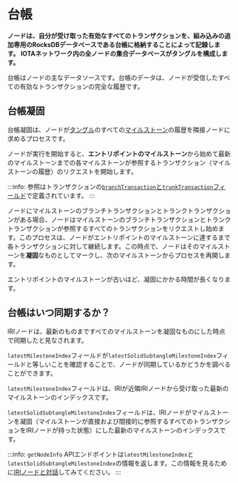 # 台帳
<!-- # The ledger -->

**ノードは、自分が受け取った有効なすべてのトランザクションを、組み込みの追加専用のRocksDBデータベースである台帳に格納することによって記録します。 IOTAネットワーク内の全ノードの集合データベースがタングルを構成します。**
<!-- **Nodes keep a record of all valid transactions that they receive by storing them in a ledger, which is an embedded, append-only RocksDB database. The collective database of all nodes in an IOTA network makes up the Tangle.** -->

台帳はノードの主なデータソースです。台帳のデータは、ノードが受信したすべての有効なトランザクションの完全な履歴です。
<!-- The ledger is the primary data source for a node. The data in the ledger is a complete history of all the valid transactions that a node has received. -->

## 台帳凝固
<!-- ## Ledger solidification -->

台帳凝固は、ノードが[タングル](root://the-tangle/0.1/introduction/overview.md)のすべての[マイルストーン](root://the-tangle/0.1/concepts/the-coordinator.md)の履歴を隣接ノードに求めるプロセスです。
<!-- Ledger solidification is the process by which a node asks its neighbors for the history of all [milestones](root://the-tangle/0.1/concepts/the-coordinator.md) in the [Tangle](root://the-tangle/0.1/introduction/overview.md). -->

ノードが実行を開始すると、**エントリポイントのマイルストーン**から始めて最新のマイルストーンまでの各マイルストーンが参照するトランザクション（マイルストーンの履歴）のリクエストを開始します。
<!-- When a node starts running, it starts to request the transactions that each milestone references (its history), starting from an **entry point milestone** and ending at the latest one. -->

:::info:
参照はトランザクションの[`branchTransaction`と`trunkTransaction`フィールド](root://iota-basics/0.1/references/structure-of-a-transaction.md)で定義されています。
:::
<!-- :::info: -->
<!-- References are defined in a transaction's [`branchTransaction` and `trunkTransaction` fields](root://iota-basics/0.1/references/structure-of-a-transaction.md). -->
<!-- ::: -->

ノードにマイルストーンのブランチトランザクションとトランクトランザクションがある場合、ノードはマイルストーンのブランチトランザクションとトランクトランザクションが参照するすべてのトランザクションをリクエストし始めます。このプロセスは、ノードがエントリポイントのマイルストーンに達するまで各トランザクションに対して継続します。この時点で、ノードはそのマイルストーンを**凝固**なものとしてマークし、次のマイルストーンからプロセスを再開します。
<!-- When a node has the milestone's branch and trunk, it starts to request all the transactions that those transactions reference. This process continues for each transaction until the node reaches the entry point milestone. At this point, the node marks that milestone as **solid**, and starts the process again from the next one. -->

エントリポイントのマイルストーンが古いほど、凝固にかかる時間が長くなります。
<!-- The older the entry point milestone, the longer solidification takes. -->

## 台帳はいつ同期するか？
<!-- ## When is a ledger synchronized? -->

IRIノードは、最新のものまですべてのマイルストーンを凝固なものにした時点で同期したと見なされます。
<!-- An IRI node is considered synchronized when it has solidified all the milestones up to the latest one. -->

`latestMilestoneIndex`フィールドが`latestSolidSubtangleMilestoneIndex`フィールドと等しいことを確認することで、ノードが同期しているかどうかを調べることができます。
<!-- You can find out if a node is synchronzed by checking that its `latestMilestoneIndex` field is equal to the `latestSolidSubtangleMilestoneIndex` field. -->

`latestMilestoneIndex`フィールドは、IRIが近隣IRIノードから受け取った最新のマイルストーンのインデックスです。
<!-- The `latestMilestoneIndex` field is the index of the latest milestone that the IRI has received from its neighbors. -->

`latestSolidSubtangleMilestoneIndex`フィールドは、IRIノードがマイルストーンを凝固（マイルストーンが直接および間接的に参照するすべてのトランザクションをIRIノードが持った状態）にした最新のマイルストーンのインデックスです。
<!-- The `latestSolidSubtangleMilestoneIndex` field is the index of the latest milestone for which the IRI node has all the transactions that the milestone directly and indirectly references. -->

:::info:
`getNodeInfo` APIエンドポイントは`latestMilestoneIndex`と`latestSolidSubtangleMilestoneIndex`の情報を返します。この情報を見るために[IRIノードと対話](../how-to-guides/interact-with-an-iri-node.md)してみてください。
:::
<!-- :::info: -->
<!-- The `getNodeInfo` API endpoint returns this information. Try [interacting with an IRI node](../how-to-guides/interact-with-an-iri-node.md) to see this information. -->
<!-- ::: -->
